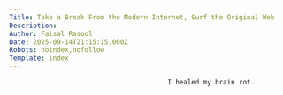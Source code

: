 ```yaml
---
Title: Take a Break From the Modern Internet, Surf the Original Web
Description: 
Author: Faisal Rasool
Date: 2025-09-14T21:15:15.000Z
Robots: noindex,nofollow
Template: index
---
```


                                            I healed my brain rot.
                                        
